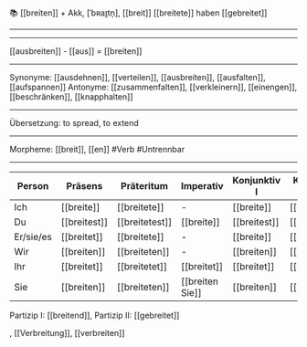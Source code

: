 📚 [[breiten]] + Akk, [ˈbʀaɪ̯tn̩], [[breit]]
[[breitete]]
haben [[gebreitet]]

---

---

[[ausbreiten]] - [[aus]] = [[breiten]]

---

Synonyme: [[ausdehnen]], [[verteilen]], [[ausbreiten]], [[ausfalten]], [[aufspannen]]
Antonyme: [[zusammenfalten]], [[verkleinern]], [[einengen]], [[beschränken]], [[knapphalten]]

---

Übersetzung: to spread, to extend

---

Morpheme: [[breit]], [[en]]
#Verb #Untrennbar

---

| Person    | Präsens      | Präteritum     | Imperativ       | Konjunktiv I | Konjunktiv II  |
| --------- | ------------ | -------------- | --------------- | ------------ | -------------- |
| Ich       | [[breite]]   | [[breitete]]   | -               | [[breite]]   | [[breitete]]   |
| Du        | [[breitest]] | [[breitetest]] | [[breite]]      | [[breitest]] | [[breitetest]] |
| Er/sie/es | [[breitet]]  | [[breitete]]   | -               | [[breite]]   | [[breitete]]   |
| Wir       | [[breiten]]  | [[breiteten]]  | -               | [[breiten]]  | [[breiteten]]  |
| Ihr       | [[breitet]]  | [[breitetet]]  | [[breitet]]     | [[breitet]]  | [[breitetet]]  |
| Sie       | [[breiten]]  | [[breiteten]]  | [[breiten Sie]] | [[breiten]]  | [[breiteten]]  |

Partizip I: [[breitend]], Partizip II: [[gebreitet]]

, [[Verbreitung]], [[verbreiten]]
